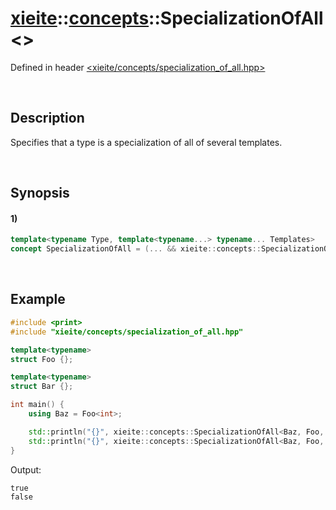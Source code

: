 # [xieite](../../xieite.md)\:\:[concepts](../../concepts.md)\:\:SpecializationOfAll\<\>
Defined in header [<xieite/concepts/specialization_of_all.hpp>](../../../include/xieite/concepts/specialization_of_all.hpp)

&nbsp;

## Description
Specifies that a type is a specialization of all of several templates.

&nbsp;

## Synopsis
#### 1)
```cpp
template<typename Type, template<typename...> typename... Templates>
concept SpecializationOfAll = (... && xieite::concepts::SpecializationOf<Type, Templates>);
```

&nbsp;

## Example
```cpp
#include <print>
#include "xieite/concepts/specialization_of_all.hpp"

template<typename>
struct Foo {};

template<typename>
struct Bar {};

int main() {
    using Baz = Foo<int>;

    std::println("{}", xieite::concepts::SpecializationOfAll<Baz, Foo, Foo>);
    std::println("{}", xieite::concepts::SpecializationOfAll<Baz, Foo, Bar>);
}
```
Output:
```
true
false
```
